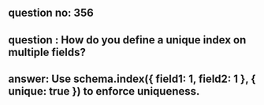 
      
## question no: 356

## question : How do you define a unique index on multiple fields?

## answer: Use schema.index({ field1: 1, field2: 1 }, { unique: true }) to enforce uniqueness.
      